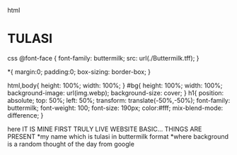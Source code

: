 html
<!DOCTYPE html>
<html lang="en">
<head>
    <meta charset="UTF-8">
    <meta name="viewport" content="width=device-width, initial-scale=1.0">
    <title>Document</title>
    <link rel="stylesheet" href="style.css">
</head>
<body>
    <div id="bg">
        <h1>TULASI</h1>
    </div>
</body>
</html>

css
@font-face {
    font-family: buttermilk;
    src: url(./Buttermilk.tff);
}

*{
    margin:0;
    padding:0;
    box-sizing: border-box;
}

html,body{
    height: 100%;
    width: 100%;
}
#bg{
    height: 100%;
    width: 100%;
    background-image: url(img.webp);
    background-size: cover;
}
h1{
    position: absolute;
    top: 50%;
    left: 50%;
    transform: translate(-50%,-50%);
    font-family: buttermilk;
    font-weight: 100;
    font-size: 190px;
    color:#fff;
    mix-blend-mode: difference;
}

here IT IS MINE FIRST TRULY LIVE WEBSITE BASIC...
THINGS ARE PRESENT
*my name which is tulasi in buttermilk format
*where background is a random thought of the day from google

